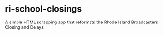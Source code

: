 # ri-school-closings
A simple HTML scrapping app that reformats the Rhode Island Broadcasters Closing and Delays
